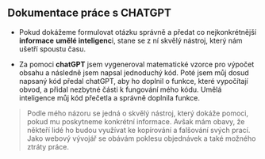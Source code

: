 
## Dokumentace práce s CHATGPT

- Pokud dokážeme formulovat otázku správně a předat co nejkonkrétnější **informace** **umělé inteligenc**i, stane se z ní skvělý nástroj, který nám ušetří spoustu času.

  

- Za pomoci **chatGPT** jsem vygeneroval matematické vzorce pro výpočet obsahu a následně jsem napsal jednoduchý kód. Poté jsem můj dosud napsaný kód předal chatGPT, aby ho doplnil o funkce, které vypočítají obvod, a přidal nezbytné části k fungování mého kódu. Umělá inteligence můj kód přečetla a správně doplnila funkce.

  

>Podle mého názoru se jedná o skvělý nástroj, který dokáže pomoci, pokud mu poskytneme konkrétní informace. Avšak mám obavy, že někteří lidé ho budou využívat ke kopírování a falšování svých prací. Jako webový vývojář se obávám poklesu objednávek a také možného ztráty práce.


